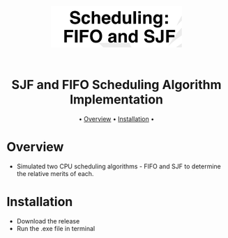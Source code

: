 <h1 align="center">
  <p float="left">
  <img src="Sjf_fifo.png" alt="First in first out and Shortest job first scheduling algorithm text image" width="300" />
</p>
  <br>
  SJF and FIFO Scheduling Algorithm Implementation
  <br>
</h1>


<p align="center">
  •
  <a href="#overview">Overview</a>
  •
  <a href="#installation">Installation</a>
  •
</p>

# Overview

- Simulated two CPU scheduling algorithms - FIFO and SJF to determine the relative merits of each. 

# Installation
- Download the release 
- Run the .exe file in terminal



